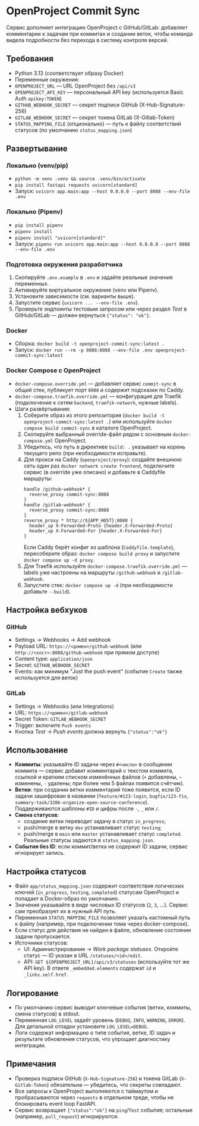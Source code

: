 OpenProject Commit Sync
=======================

Сервис дополняет интеграцию OpenProject с GitHub/GitLab: добавляет комментарии к задачам при коммитах и создании веток, чтобы команда видела подробности без перехода в систему контроля версий.
 
Требования
----------
- Python 3.13 (соответствует образу Docker)
- Переменные окружения:
- `OPENPROJECT_URL` — URL OpenProject без `/api/v3`
- `OPENPROJECT_API_KEY` — персональный API key (используется Basic Auth `apikey:TOKEN`)
- `GITHUB_WEBHOOK_SECRET` — секрет подписи GitHub (X-Hub-Signature-256)
- `GITLAB_WEBHOOK_SECRET` — секрет токена GitLab (X-Gitlab-Token)
- `STATUS_MAPPING_FILE` (опционально) — путь к файлу соответствий статусов (по умолчанию `status_mapping.json`)

Развертывание
-------------

### Локально (venv/pip)
- `python -m venv .venv && source .venv/bin/activate`
- `pip install fastapi requests uvicorn[standard]`
- Запуск: `uvicorn app.main:app --host 0.0.0.0 --port 8088 --env-file .env`

### Локально (Pipenv)
- `pip install pipenv`
- `pipenv install`
- `pipenv install "uvicorn[standard]"`
- Запуск: `pipenv run uvicorn app.main:app --host 0.0.0.0 --port 8088 --env-file .env`

### Подготовка окружения разработчика
1. Скопируйте `.env.example` в `.env` и задайте реальные значения переменных.
2. Активируйте виртуальное окружение (venv или Pipenv).
3. Установите зависимости (см. варианты выше).
4. Запустите сервис (`uvicorn ... --env-file .env`).
5. Проверьте эндпоинты тестовым запросом или через раздел *Test* в GitHub/GitLab — должен вернуться `{"status": "ok"}`.

### Docker
- Сборка: `docker build -t openproject-commit-sync:latest .`
- Запуск: `docker run --rm -p 8088:8088 --env-file .env openproject-commit-sync:latest`

### Docker Compose с OpenProject
- `docker-compose.override.yml` — добавляет сервис `commit-sync` в общий стек, публикует порт `8088` и содержит подсказки по Caddy.
- `docker-compose.traefik.override.yml` — конфигурация для Traefik (подключение к сетям `backend`, `traefik-network`, нужные labels).
- Шаги развёртывания:
  1. Соберите образ из этого репозитория (`docker build -t openproject-commit-sync:latest .`) или используйте `docker compose build commit-sync` в каталоге OpenProject.
  2. Скопируйте выбранный override-файл рядом с основным `docker-compose.yml` OpenProject.
  3. Убедитесь, что путь в директиве `build: .` указывает на корень текущего репо (при необходимости исправьте).
  4. Для прокси на Caddy (`openproject/proxy`): создайте внешнюю сеть один раз `docker network create frontend`, подключите сервис (в override уже описано) и добавьте в Caddyfile маршруты:
     ```
     handle /github-webhook* {
       reverse_proxy commit-sync:8088
     }
     handle /gitlab-webhook* {
       reverse_proxy commit-sync:8088
     }
     reverse_proxy * http://${APP_HOST}:8080 {
       header_up X-Forwarded-Proto {header.X-Forwarded-Proto}
       header_up X-Forwarded-For {header.X-Forwarded-For}
     }
     ```
     Если Caddy берёт конфиг из шаблона (`Caddyfile.template`), пересоберите образ: `docker compose build proxy` и запустите `docker compose up -d proxy`.
  5. Для Traefik используйте `docker-compose.traefik.override.yml` — labels уже настроены на маршруты `/github-webhook` и `/gitlab-webhook`.
  6. Запустите стек: `docker compose up -d` (при необходимости добавьте `--build`).

Настройка вебхуков
-------------------

### GitHub
- Settings → Webhooks → Add webhook
- Payload URL: `https://<домен>/github-webhook` (или `http://<хост>:8088/github-webhook` при прямом доступе)
- Content type: `application/json`
- Secret: `GITHUB_WEBHOOK_SECRET`
- Events: как минимум "Just the push event" (событие `Create` также используется для веток)

### GitLab
- Settings → Webhooks (или Integrations)
- URL: `https://<домен>/gitlab-webhook`
- Secret Token: `GITLAB_WEBHOOK_SECRET`
- Trigger: включите `Push events`
- Кнопка *Test → Push events* должна вернуть `{"status":"ok"}`

Использование
-------------
- **Коммиты**: указывайте ID задачи через `#<число>` в сообщении коммита — сервис добавит комментарий с текстом коммита, ссылкой и кратким списком изменённых файлов (`+` добавлены, `~` изменены, `-` удалены; при более чем 5 файлах появится счётчик).
- **Ветки**: при создании ветки комментарий тоже появится, если ID задачи зашифрован в названии (`feature/#123-login`, `bugfix/123-fix`, `summary-task/3206-organize-open-source-conference`). Поддерживаются шаблоны `#ID` и цифры после `-`, `_` или `/`.
- **Смена статусов**: 
  - создание ветки переводит задачу в статус `in_progress`;
  - push/merge в ветку `dev` устанавливает статус `testing`;
  - push/merge в `main` или `master` устанавливает статус `completed`.
  Реальные статусы задаются в `status_mapping.json`.
- **События без ID**: если коммит/ветка не содержит ID задачи, сервис игнорирует запись.

Настройка статусов
-------------------
- Файл `app/status_mapping.json` содержит соответствия логических ключей (`in_progress`, `testing`, `completed`) статусам OpenProject и попадает в Docker-образ по умолчанию.
- Значения указывайте в виде числовых ID статусов (`2`, `3`, ...). Сервис сам преобразует их в нужный API путь.
- Переменная `STATUS_MAPPING_FILE` позволяет указать кастомный путь к файлу (например, при подключении тома через docker-compose).
- Если статус для действия не найден в файле, обновление состояния задачи пропускается.
- Источники статусов:
  - UI: Администрирование → *Work package statuses*. Откройте статус — ID указан в URL `/statuses/<id>/edit`.
  - API: `GET ${OPENPROJECT_URL}/api/v3/statuses` (используйте тот же API key). В ответе `_embedded.elements` содержат `id` и `_links.self.href`.

Логирование
-----------
- По умолчанию сервис выводит ключевые события (ветки, коммиты, смена статусов) в stdout.
- Переменная `LOG_LEVEL` задаёт уровень (`DEBUG`, `INFO`, `WARNING`, `ERROR`). Для детальной отладки установите `LOG_LEVEL=DEBUG`.
- Логи содержат информацию о типе события, ветке, ID задач и результате обновления статусов, что упрощает диагностику интеграции.

Примечания
----------
- Проверка подписи GitHub (`X-Hub-Signature-256`) и токена GitLab (`X-Gitlab-Token`) обязательна — убедитесь, что секреты совпадают.
- Все запросы к OpenProject выполняются с таймаутом и пробрасываются через `requests` в отдельном треде, чтобы не блокировать event loop FastAPI.
- Сервис возвращает `{"status":"ok"}` на `ping`/`Test` события; остальные (например, `pull_request`) игнорируются.
